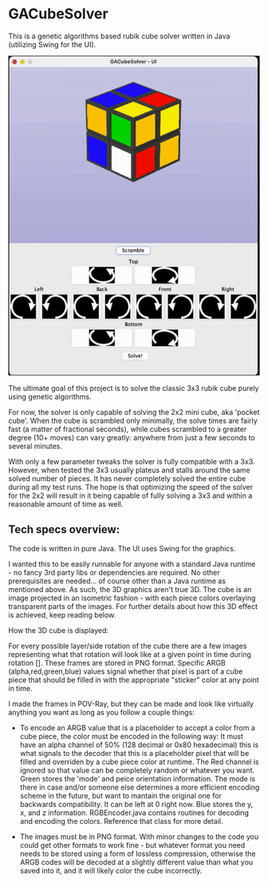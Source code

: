 # GACubeSolver

This is a genetic algorithms based rubik cube solver written in Java (utilizing Swing for the UI).

![GACubeSolver solving a scrambled cube](/screenshots/app_solving_animation.gif)

The ultimate goal of this project is to solve the classic 3x3 rubik cube purely using genetic algorithms. 

For now, the solver is only capable of solving the 2x2 mini cube, aka 'pocket cube'. When the cube is scrambled only minimally, the solve times are fairly fast (a matter of fractional seconds), while cubes scrambled to a greater degree (10+ moves) can vary greatly: anywhere from just a few seconds to several minutes.

With only a few parameter tweaks the solver is fully compatible with a 3x3. However, when tested the 3x3 usually plateus and stalls around the same solved number of pieces. It has never completely solved the entire cube during all my test runs. The hope is that optimizing the speed of the solver for the 2x2 will result in it being capable of fully solving a 3x3 and within a reasonable amount of time as well. 

Tech specs overview:
-------------------------------------

The code is written in pure Java. The UI uses Swing for the graphics. 

I wanted this to be easily runnable for anyone with a standard Java runtime - no fancy 3rd party libs or dependencies are required. No other prerequisites are needed... of course other than a Java runtime as mentioned above. As such, the 3D graphics aren't true 3D. The cube is an image projected in an isometric fashion - with each piece colors overlaying transparent parts of the images. For further details about how this 3D effect is achieved, keep reading below.

How the 3D cube is displayed: 

For every possible layer/side rotation of the cube there are a few images representing what that rotation will look like at a given point in time during rotation []. These frames are stored in PNG format. Specific ARGB (alpha,red,green,blue) values signal whether that pixel is part of a cube piece that should be filled in with the appropriate "sticker" color at any point in time. 

I made the frames in POV-Ray, but they can be made and look like virtually anything you want as long as you follow a couple things:

- To encode an ARGB value that is a placeholder to accept a color from a cube piece, the color must be encoded in the following way: It must have an alpha channel of 50% (128 decimal or 0x80 hexadecimal) this is what signals to the decoder that this is a placeholder pixel that will be filled and overriden by a cube piece color at runtime. The Red channel is ignored so that value can be completely random or whatever you want. Green stores the 'mode' and peice orientation information. The mode is there in case and/or someone else determines a more efficient encoding scheme in the future, but want to mantain the original one for backwards compatibility. It can be left at 0 right now. Blue stores the y, x, and z information. RGBEncoder.java contains routines for decoding and encoding the colors. Reference that class for more detail.

- The images must be in PNG format. With minor changes to the code you could get other formats to work fine - but whatever format you need needs to be stored using a form of lossless compression, otherwise the ARGB codes will be decoded at a slightly different value than what you saved into it, and it will likely color the cube incorrectly.
